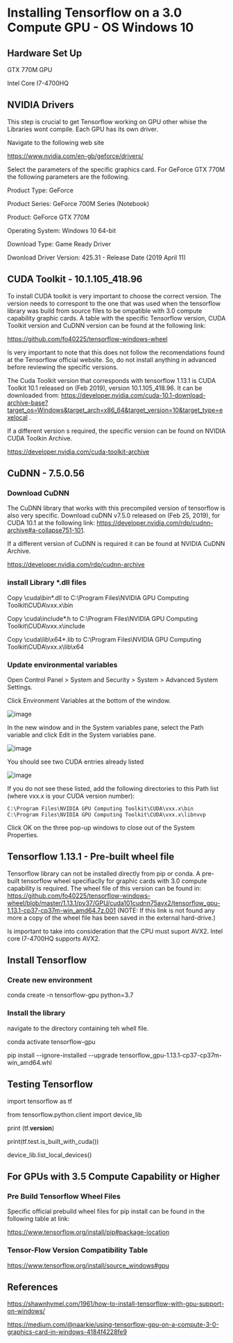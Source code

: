 # Installing Tensorflow on a 3.0 Compute GPU - OS Windows 10

## Hardware Set Up

GTX 770M GPU

Intel Core I7-4700HQ

## NVIDIA Drivers

This step is crucial to get Tensorflow working on GPU other whise the Libraries wont compile. Each GPU has its own driver.

Navigate to the following web site

https://www.nvidia.com/en-gb/geforce/drivers/

Select the parameters of the specific graphics card. For GeForce GTX 770M the following parameters are the following.

Product Type: GeForce

Product Series: GeForce 700M Series (Notebook)

Product: GeForce GTX 770M

Operating System: Windows 10 64-bit

Download Type: Game Ready Driver

Dwonload Driver Version: 425.31 - Release Date (2019 April 11)

## CUDA Toolkit - 10.1.105_418.96

To install CUDA toolkit is very important to choose the correct version. The version needs to correspont to the one that was used when the tensorflow library was build from source files to be ompatible with 3.0 compute capability graphic cards. A table with the specific Tensorflow version, CUDA Toolkit version and CuDNN version can be found at the following link:

https://github.com/fo40225/tensorflow-windows-wheel

Is very important to note that this does not follow the recomendations found at the Tensorflow official website. So, do not install anything in advanced before reviewing the specific versions.

The Cuda Toolkit version that corresponds with tensorflow 1.13.1 is CUDA Toolkit 10.1 released on (Feb 2019), version 10.1.105_418.96. It can be downloaded from: https://developer.nvidia.com/cuda-10.1-download-archive-base?target_os=Windows&target_arch=x86_64&target_version=10&target_type=exelocal .

If a different version s required, the specific version can be found on NVIDIA CUDA Toolkin Archive. 

https://developer.nvidia.com/cuda-toolkit-archive

## CuDNN - 7.5.0.56

### Download CuDNN

The CuDNN library that works with this precompiled version of tensorflow is also very specific. Download cuDNN v7.5.0 released on (Feb 25, 2019), for CUDA 10.1 at the following link: https://developer.nvidia.com/rdp/cudnn-archive#a-collapse751-101.

If a different version of CuDNN is required it can be found at NVIDIA CuDNN Archive.

https://developer.nvidia.com/rdp/cudnn-archive

### install Library *.dll files 

Copy <cuDNN directory>\cuda\bin\*.dll to C:\Program Files\NVIDIA GPU Computing Toolkit\CUDA\vxx.x\bin
  
Copy <cuDNN directory>\cuda\include\*.h to C:\Program Files\NVIDIA GPU Computing Toolkit\CUDA\vxx.x\include
  
Copy <cuDNN directory>\cuda\lib\x64\*.lib to C:\Program Files\NVIDIA GPU Computing Toolkit\CUDA\vxx.x\lib\x64
  
### Update environmental variables
  
Open Control Panel > System and Security > System > Advanced System Settings.

Click Environment Variables at the bottom of the window.

![image](https://user-images.githubusercontent.com/38021152/111084046-7be88280-8508-11eb-8006-0a6b606b1e9f.png)

In the new window and in the System variables pane, select the Path variable and click Edit in the System variables pane.

![image](https://user-images.githubusercontent.com/38021152/111083959-2d3ae880-8508-11eb-9d62-3101a460ddfd.png)

You should see two CUDA entries already listed

![image](https://user-images.githubusercontent.com/38021152/111083973-4479d600-8508-11eb-804c-051de0b234b9.png)

If you do not see these listed, add the following directories to this Path list (where vxx.x is your CUDA version number):

    C:\Program Files\NVIDIA GPU Computing Toolkit\CUDA\vxx.x\bin
    C:\Program Files\NVIDIA GPU Computing Toolkit\CUDA\vxx.x\libnvvp

Click OK on the three pop-up windows to close out of the System Properties.


## Tensorflow 1.13.1 - Pre-built wheel file

Tensorflow library can not be installed directly from pip or conda. A pre-built tensorflow wheel specifiaclly for graphic cards with 3.0 compute capability is required. The wheel file of this version can be found in: https://github.com/fo40225/tensorflow-windows-wheel/blob/master/1.13.1/py37/GPU/cuda101cudnn75avx2/tensorflow_gpu-1.13.1-cp37-cp37m-win_amd64.7z.001  (NOTE: If this link is not found any more a copy of the wheel file has been saved in the external hard-drive.)

Is important to take into consideration that the CPU must suport AVX2. Intel core I7-4700HQ supports AVX2.

## Install Tensorflow

### Create new environment

conda create -n tensorflow-gpu python=3.7

### Install the library

navigate to the directory containing teh whell file.

conda activate tensorflow-gpu

pip install --ignore-installed --upgrade tensorflow_gpu-1.13.1-cp37-cp37m-win_amd64.whl

## Testing Tensorflow

import tensorflow as tf

from tensorflow.python.client import device_lib

print (tf.__version__)

print(tf.test.is_built_with_cuda())

device_lib.list_local_devices()

## For GPUs with 3.5 Compute Capability or Higher

### Pre Build Tensorflow Wheel Files

Specific official prebuild wheel files for pip install can be found in the following table at link:

https://www.tensorflow.org/install/pip#package-location

### Tensor-Flow Version Compatibility Table

https://www.tensorflow.org/install/source_windows#gpu

## References

https://shawnhymel.com/1961/how-to-install-tensorflow-with-gpu-support-on-windows/

https://medium.com/@naarkie/using-tensorflow-gpu-on-a-compute-3-0-graphics-card-in-windows-4184f4228fe9

